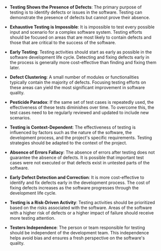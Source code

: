 - **Testing Shows the Presence of Defects**: The primary purpose of testing is to identify defects or issues in the software. Testing can demonstrate the presence of defects but cannot prove their absence.

- **Exhaustive Testing is Impossible**: It is impossible to test every possible input and scenario for a complex software system. Testing efforts should be focused on areas that are most likely to contain defects and those that are critical to the success of the software.

- **Early Testing**: Testing activities should start as early as possible in the software development life cycle. Detecting and fixing defects early in the process is generally more cost-effective than finding and fixing them later.

- **Defect Clustering**: A small number of modules or functionalities typically contain the majority of defects. Focusing testing efforts on these areas can yield the most significant improvement in software quality.

- **Pesticide Paradox**: If the same set of test cases is repeatedly used, the effectiveness of these tests diminishes over time. To overcome this, the test cases need to be regularly reviewed and updated to include new scenarios.

- **Testing is Context-Dependent**: The effectiveness of testing is influenced by factors such as the nature of the software, the development process, and the project's specific requirements. Testing strategies should be adapted to the context of the project.

- **Absence of Errors Fallacy**: The absence of errors after testing does not guarantee the absence of defects. It is possible that important test cases were not executed or that defects exist in untested parts of the software.

- **Early Defect Detection and Correction**: It is more cost-effective to identify and fix defects early in the development process. The cost of fixing defects increases as the software progresses through the development life cycle.

- **Testing is a Risk-Driven Activity**: Testing activities should be prioritized based on the risks associated with the software. Areas of the software with a higher risk of defects or a higher impact of failure should receive more testing attention.

- **Testers Independence**: The person or team responsible for testing should be independent of the development team. This independence helps avoid bias and ensures a fresh perspective on the software's quality.